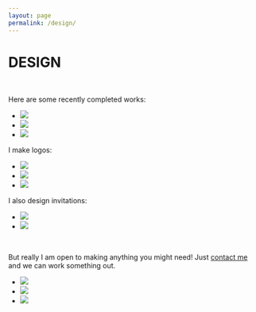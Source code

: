 ```yaml
---
layout: page
permalink: /design/
---
```


<h1 class="page-heading">DESIGN</h1>
<br>

<p>Here are some recently completed works:</p>

<ul class="pic">
	<li class="exp"><img src="/img/wisc.png" /></li>
	<li class="exp"><img src="/img/brambles.png" /></li>
	<li class="exp"><img src="/img/cats.png" /></li>
</ul>


<p>I make logos:</p>

<ul class="pic">
	<li class="thirty"><img src="/img/natca.png" /></li>
	<li class="thirty"><img src="/img/mcblogo.png" /></li>
	<li class="thirty"><img src="/img/mamak.png" /></li>
</ul>

<p>I also design invitations:</p>

<ul class="pic">
	<li class="exp"><img src="/img/snin.png" /></li>
	<li class="exp"><img src="/img/jin.png" /></li>
</ul>

<p><br /></p>
<p>But really I am open to making anything you might need! Just <a href="mailto:schmeicheldesigns@gmail.com">contact me</a> and we can work something out.</p>

<ul class="pic">
	<li class="thirty"><img src="/img/slug.png" /></li>
	<li class="thirty"><img src="/img/epiph.png" /></li>
	<li class="thirty"><img src="/img/lotf.png" /></li>
</ul>
